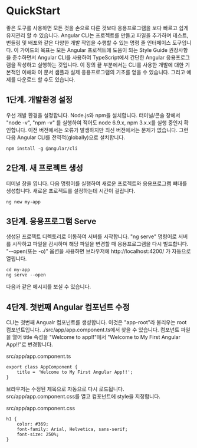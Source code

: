 # QuickStart

좋은 도구를 사용하면 모든 것을 손으로 다룬 것보다 응용프로그램을 보다 빠르고 쉽게 유지관리 할 수 있습니다.
Angular CLI는 프로젝트를 만들고 파일을 추가하며 테스트, 번들링 및 배포와 같은 다양한 개발 작업을 수행할 수 있는 명령 줄 인터페이스 도구입니다.
이 가이드의 목표는 모든 Angular 프로젝트에 도움이 되는 Style Guide 권장사항을 준수하면서 Angular CLI를 사용하여 TypeScript에서 간단한 Angular 응용프로그램을 작성하고 실행하는 것입니다.
이 장의 끝 부분에서는 CLI를 사용한 개발에 대한 기본적인 이해와 이 문서 샘플과 실제 응용프로그램의 기초를 얻을 수 있습니다.
그리고 예제를 다운로드 할 수도 있습니다.

## 1단계. 개발환경 설정
우선 개발 환경을 설정합니다. Node.js와 npm을 설치합니다.
터미널/콘솔 창에서 "node -v", "npm -v" 를 실행하여 적어도 node 6.9.x, npm 3.x.x를 실행 중인지 확인합니다. 이전 버전에서는 오류가 발생하지만 최신 버전에서는 문제가 없습니다.
그런 다음 Angular CLI를 전역적(globally)으로 설치합니다.

```
npm install -g @angular/cli
```

## 2단계. 새 프로젝트 생성
터미널 창을 엽니다. 다음 명령어를 실행하여 새로운 프로젝트와 응용프로그램 뼈대를 생성합니다. 새로운 프로젝트를 설정하는데 시간이 걸립니다.

```
ng new my-app
```

## 3단계. 응용프로그램 Serve
생성된 프로젝트 디렉토리로 이동하여 서버를 시작합니다. "ng serve" 명령어로 서버를 시작하고 파일을 감시하며 해당 파일을 변경할 때 응용프로그램을 다시 빌드합니다. "--open(또는 -o)" 옵션을 사용하면 브라우저에 http://localhost:4200/ 가 자동으로 열립니다.

```
cd my-app
ng serve --open
```

다음과 같은 메시지를 보실 수 있습니다.

## 4단계. 첫번째 Angular 컴포넌트 수정
CLI는 첫번째 Angualr 컴포넌트를 생성합니다. 이것은 "app-root"라 불리우는 root 컴포넌트입니다.
./src/app/app.component.ts에서 찾을 수 있습니다.
컴포넌트 파일을 열어 title 속성을 "Welcome to app!!"에서 "Welcome to My First Angular App!!"로 변경합니다.

src/app/app.component.ts
```
export class AppComponent {
    title = 'Welcome to My First Angular App!!';
}
```

브라우저는 수정된 제목으로 자동으로 다시 로드됩니다. 
src/app/app.component.css를 열고 컴포넌트에 style을 지정합니다.

src/app/app.component.css
```
h1 {
    color: #369;
    font-family: Arial, Helvetica, sans-serif;
    font-size: 250%;
}
```
